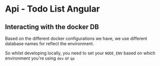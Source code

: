 # Api - Todo List Angular

## Interacting with the docker DB

Based on the different docker configurations we have, we use different database names for reflect the environment.

So whilst developing locally, you need to set your `NODE_ENV` based on which environment you're using `dev` or `qa`
